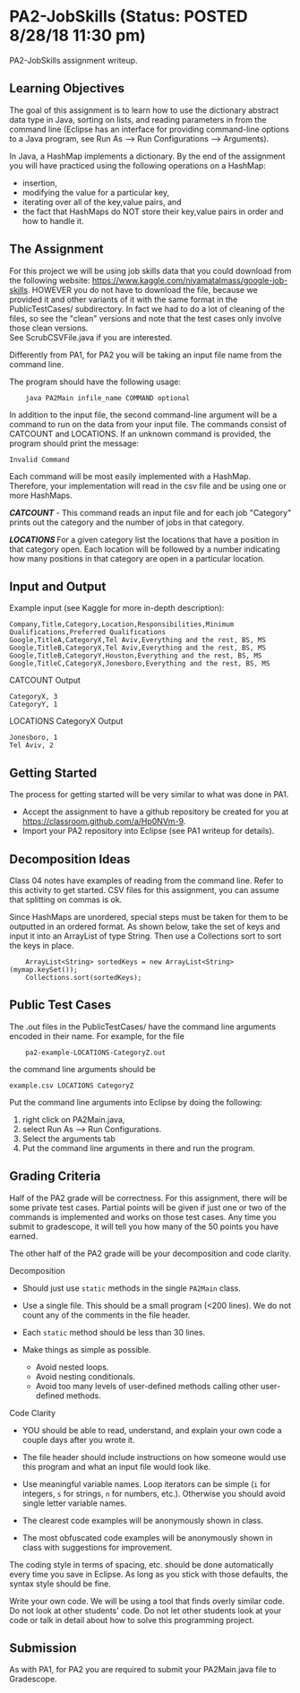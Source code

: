 # PA2-JobSkills (Status: POSTED 8/28/18 11:30 pm)
PA2-JobSkills assignment writeup.

## Learning Objectives

The goal of this assignment is to learn how to use the dictionary abstract 
data type in Java, sorting on lists, and reading parameters in from the
command line (Eclipse has an interface for providing command-line options to
a Java program, see Run As --> Run Configurations --> Arguments).

In Java, a HashMap implements a dictionary.  By the end of the assignment 
you will have practiced using the following operations on a HashMap:
  * insertion,
  * modifying the value for a particular key,
  * iterating over all of the key,value pairs, and
  * the fact that HashMaps do NOT store their key,value pairs in order 
    and how to handle it.

## The Assignment

For this project we will be using job skills data that you could download from 
the following website: 
https://www.kaggle.com/niyamatalmass/google-job-skills.
HOWEVER you do not have to download the file, because we provided it and other
variants of it with the same format in the PublicTestCases/ subdirectory.
In fact we had to do a lot of cleaning of the files, so see the "clean" versions
and note that the test cases only involve those clean versions.  
See ScrubCSVFile.java if you are interested.

Differently from PA1, for PA2 you will be taking an input file name from
the command line. 

The program should have the following usage:
```
    java PA2Main infile_name COMMAND optional
```
In addition to the input file, the second command-line argument will be a 
command to run on the data from your input file. The commands consist of 
CATCOUNT and LOCATIONS.  If an unknown command is provided, the program should
print the message:
```
Invalid Command
```

Each command will be most easily implemented with a HashMap.  Therefore,
your implementation will read in the csv file and be using one
or more HashMaps.

***CATCOUNT*** - This command reads an input file and for each job "Category" 
prints out the category and the number of jobs in that category.

***LOCATIONS <CATEGORY>*** For a given category list the locations that 
have a position in that category open.  Each location will be followed
by a number indicating how many positions in that category are open
in a particular location.
       
## Input and Output
Example input (see Kaggle for more in-depth description):
```
Company,Title,Category,Location,Responsibilities,Minimum Qualifications,Preferred Qualifications
Google,TitleA,CategoryX,Tel Aviv,Everything and the rest, BS, MS
Google,TitleB,CategoryX,Tel Aviv,Everything and the rest, BS, MS
Google,TitleB,CategoryY,Houston,Everything and the rest, BS, MS
Google,TitleC,CategoryX,Jonesboro,Everything and the rest, BS, MS 
```

CATCOUNT Output 
```
CategoryX, 3
CategoryY, 1
```

LOCATIONS CategoryX Output 
```
Jonesboro, 1
Tel Aviv, 2
```

## Getting Started

The process for getting started will be very similar to what was done in PA1.
* Accept the assignment to have a github repository be created for you at
  https://classroom.github.com/a/Hp0NVm-9.
* Import your PA2 repository into Eclipse (see PA1 writeup for details).

## Decomposition Ideas

Class 04 notes have examples of reading from the command line.
Refer to this activity to get started.
CSV files for this assignment, you can assume that splitting on commas
is ok.

Since HashMaps are unordered, special steps must be taken for them to be 
outputted in an ordered format. As shown below, take the set of keys and 
input it into an ArrayList of type String. Then use a Collections sort to 
sort the keys in place.

```
	ArrayList<String> sortedKeys = new ArrayList<String>(mymap.keySet());
	Collections.sort(sortedKeys);
```

## Public Test Cases

The .out files in the PublicTestCases/ have the command line arguments
encoded in their name.  For example, for the file 
```
    pa2-example-LOCATIONS-CategoryZ.out
```
the command line arguments should be
```
example.csv LOCATIONS CategoryZ
```

Put the command line arguments into Eclipse by doing the following:
 1. right click on PA2Main.java,
 2. select Run As --> Run Configurations. 
 3. Select the arguments tab
 4. Put the command line arguments in there and run the program.
 

## Grading Criteria

Half of the PA2 grade will be correctness.  For this assignment, there will be some 
private test cases. Partial points will be given if just one or two of the commands 
is implemented and works on those test cases.  Any time you submit to gradescope, 
it will tell you how many of the 50 points you have earned.

The other half of the PA2 grade will be your decomposition and code clarity.

Decomposition
* Should just use `static` methods in the single `PA2Main` class.

* Use a single file.  This should be a small program (<200 lines).
  We do not count any of the comments in the file header.

* Each `static` method should be less than 30 lines.

* Make things as simple as possible.
  * Avoid nested loops.
  * Avoid nesting conditionals.
  * Avoid too many levels of user-defined methods calling other
  user-defined methods.


Code Clarity
* YOU should be able to read, understand, and explain your own code
a couple days after you wrote it.

* The file header should include instructions on how someone would
use this program and what an input file would look like.

* Use meaningful variable names.  Loop iterators can
be simple (`i` for integers, `s` for strings, `n` for numbers, etc.).
Otherwise you should avoid single letter variable names.

* The clearest code examples will be anonymously shown in class.

* The most obfuscated code examples will be anonymously shown in class
with suggestions for improvement.


The coding style in terms of spacing, etc. should be done automatically
every time you save in Eclipse.  As long as you stick with those defaults,
the syntax style should be fine.

Write your own code.  We will be using a tool that finds overly similar code.
Do not look at other students' code.  Do not let other students look at your code 
or talk in detail about how to solve this programming project. 


## Submission

As with PA1, for PA2 you are required to submit your PA2Main.java file to Gradescope.
